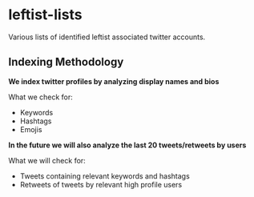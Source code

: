 # leftist-lists
Various lists of identified leftist associated twitter accounts.

## Indexing Methodology

**We index twitter profiles by analyzing display names and bios**

What we check for:
  * Keywords
  * Hashtags
  * Emojis

**In the future we will also analyze the last 20 tweets/retweets by users**

What we will check for:
  * Tweets containing relevant keywords and hashtags
  * Retweets of tweets by relevant high profile users
